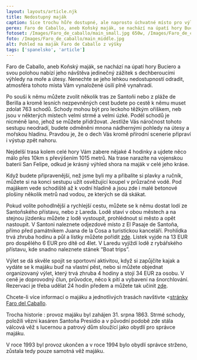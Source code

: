 ```yaml
---
layout: layouts/article.njk
title: Nedostupný maják
caption: Sice trochu hůře dostupné, ale naprosto úchvatné místo pro výlet po souši nebo po moři.
perex: Faro de Caballo, aneb Koňský maják, se nachází na úpatí hory Buciero  a svou polohou nabízí jeho návštěva jedinečný zážitek s dechberoucími výhledy na moře a útesy. Nenechte se jeho lehkou nedostupností odradit, atmosféra tohoto místa Vám vynaložené úsilí plně vynahradí.
fotoset: /Images/Faro_de_caballo/main_small.jpg 650w, /Images/Faro_de_caballo/main_middle.jpg 950w, /Images/Faro_de_caballo/main_big.jpg 1250w, /Images/Faro_de_caballo/main_large.jpg 2000w, /Images/Faro_de_caballo/main_superlarge.jpg 2500w 
foto: /Images/Faro_de_caballo/main_middle.jpg
alt: Pohled na maják Faro de Caballo z výšky
tags: ['spanelsko', 'article']
---
```


Faro de Caballo, aneb Koňský maják, se nachází na úpatí hory Buciero  a svou polohou nabízí jeho návštěva jedinečný zážitek s dechberoucími výhledy na moře a útesy. Nenechte se jeho lehkou nedostupností odradit, atmosféra tohoto místa Vám vynaložené úsilí plně vynahradí.

Po souši k němu můžete zvolit několik tras ze Santoňi nebo z pláže de Berilla a kromě lesních nezpevněných cest budete po cestě k němu muset zdolat 763 schodů. Schody mohou být pro leckoho těžkým oříškem, neb jsou  v některých místech velmi strmé a velmi úzké. Podél schodů je nicméně lano, jehož se můžete přidržovat. Jestliže Vás náročnost tohoto sestupu neodradí, budete odměněni mnona nádhernými pohledy na útesy a mořskou hladinu. Pravdou je, že o dech Vás kromě přírodní scenerie připraví i výstup zpět nahoru. 

Nejdelší trasa kolem celé hory Vám zabere nějaké 4 hodinky a ujdete něco málo přes 10km s převýšením 1015 metrů. 
Na trase narazíte na vojenskou baterii San Felipe, odkud je krásný výhled shora na maják v celé jeho kráse.

Když budete připravenější, než jsme byli my a přibalíte si plavky a ručník, můžete si na konci sestupu užít osvěžující koupel v průzračné vodě. Pod majákem vede schodiště až k vodní hladině a jsou zde i malé betonové plošiny několik metrů nad vodou, ze kterých se dá skákat. 

Pokud volíte pohodlnější a rychlejší cestu, můžete se k němu dostat lodí ze Santoňského přístavu, nebo z Lareda. Lodě staví v obou městech a na stejnou jízdenku můžete z lodě vystoupit, prohlédnout si město a opět nastoupit. V Santoni naleznete odjezdové místo z El Pasaje de Santoña, přímo před památníkem Juana de la Cosa a turistickou kanceláří. Prohlídka trvá zhruba hodinu a půl a lístky můžete pořídit <a href="https://www.civitatis.com/es/santona/paseo-barco-costa-santona/?aid=2207">zde</a>.
Lístek vyjde na 13 EUR pro dospělého  6 EUR pro dítě od 4let. 
V Laredu vyjíždí lodě z rybářského přístavu, kde snadno naleznete stánek “Boat trips”.

Výlet se dá skvěle spojit se sportovní aktivitou, když si zapůjčíte kajak a vydáte se k majáku buď na vlastní pěst, nebo si můžete objednat organizovaný výlet, který trvá zhruba 4 hodiny a stojí 34 EUR za osobu. V ceně je doprovodný člun, průvodce, něco k pití a vybavení na šnorchlování. Rezervaci je třeba udělat 24 hodin předem a můžete tak učinit <a href="https://www.civitatis.com/es/santona/tour-kayak-faro-caballo/?aid=2207">zde</a>. 

Chcete-li více informací o majáku a jednotlivých trasách navštivte <<a href="https://farodelcaballo.es/">stránky Faro del Caballo</a>. 

Trocha historie : provoz majáku byl zahájen 31. srpna 1863. Strmé schody, položili vězni kasáren Santoña Presidio a v původní podobě zde stála válcová věž s lucernou a patrový dům sloužící jako obydlí pro správce majáku.

V roce 1993 byl provoz ukončen a v roce 1994  bylo obydlí správce strženo, zůstala tedy pouze samotná věž majáku.

